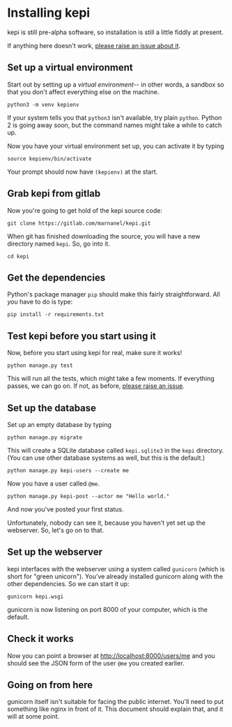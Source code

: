 Installing kepi
===============

kepi is still pre-alpha software, so installation is still a
little fiddly at present.

If anything here doesn't work, [please raise an issue about it](https://gitlab.com/marnanel/kepi/issues/new).

Set up a virtual environment
----------------------------

Start out by setting up a *virtual environment*-- in other words,
a sandbox so that you don't affect everything else on the machine.

```
python3 -m venv kepienv
```

If your system tells you that `python3` isn't available, try plain
`python`. Python 2 is going away soon, but the command names might
take a while to catch up.

Now you have your virtual environment set up, you can activate it
by typing

```
source kepienv/bin/activate
```

Your prompt should now have `(kepienv)` at the start.

Grab kepi from gitlab
---------------------

Now you're going to get hold of the kepi source code:

```
git clone https://gitlab.com/marnanel/kepi.git
```

When git has finished downloading the source, you will have a
new directory named `kepi`. So, go into it.

```
cd kepi
```

Get the dependencies
--------------------

Python's package manager `pip` should make this fairly straightforward.
All *you* have to do is type:

```
pip install -r requirements.txt
```

Test kepi before you start using it
-----------------------------------

Now, before you start using kepi for real, make sure it works!

```
python manage.py test
```

This will run all the tests, which might take a few moments.
If everything passes, we can go on. If not,
as before,
[please raise an issue](https://gitlab.com/marnanel/kepi/issues/new).

Set up the database
-------------------

Set up an empty database by typing

```
python manage.py migrate
```

This will create a SQLite database called `kepi.sqlite3` in the `kepi` directory.
(You can use other database systems as well, but this is the default.)

```
python manage.py kepi-users --create me
```

Now you have a user called `@me`.

```
python manage.py kepi-post --actor me "Hello world."
```

And now you've posted your first status.

Unfortunately, nobody can see it, because you haven't yet set up the webserver.
So, let's go on to that.

Set up the webserver
--------------------

kepi interfaces with the webserver using a system called `gunicorn` (which is
short for "green unicorn"). You've already installed gunicorn along with the
other dependencies. So we can start it up:

```
gunicorn kepi.wsgi
```

gunicorn is now listening on port 8000 of your computer, which is the
default.

Check it works
--------------

Now you can point a browser at
[http://localhost:8000/users/me](http://localhost:8000/users/me)
and you should see the JSON form of the user `@me` you created earlier.

Going on from here
------------------

gunicorn itself isn't suitable for facing the public internet.
You'll need to put something like nginx in front of it.
This document should explain that, and it will at some point.
